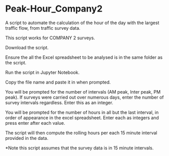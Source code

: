 # Peak-Hour_Company2

A script to automate the calculation of the hour of the day with the largest traffic flow, from traffic survey data.

This script works for COMPANY 2 surveys.

Download the script.

Ensure the all the Excel spreadsheet to be analysed is in the same folder as the script.

Run the script in Jupyter Notebook.

Copy the file name and paste it in when prompted.

You will be prompted for the number of intervals (AM peak, Inter peak, PM peak). If surveys were carried out over numerous days, enter the number of survey intervals regardless. Enter this as an integer.

You will be prompted for the number of hours in all but the last interval, in order of appearance in the excel spreadsheet. Enter each as integers and press enter after each value.

The script will then compute the rolling hours per each 15 minute interval provided in the data. 

*Note this script assumes that the survey data is in 15 minute intervals.
